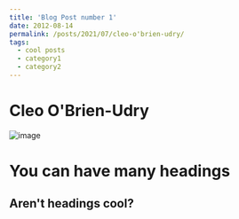 ```yaml
---
title: 'Blog Post number 1'
date: 2012-08-14
permalink: /posts/2021/07/cleo-o'brien-udry/
tags:
  - cool posts
  - category1
  - category2
---
```


Cleo O'Brien-Udry
======

![image](gsipe-workshop.github.io/evergiven.jpeg)

You can have many headings
======

Aren't headings cool?
------

